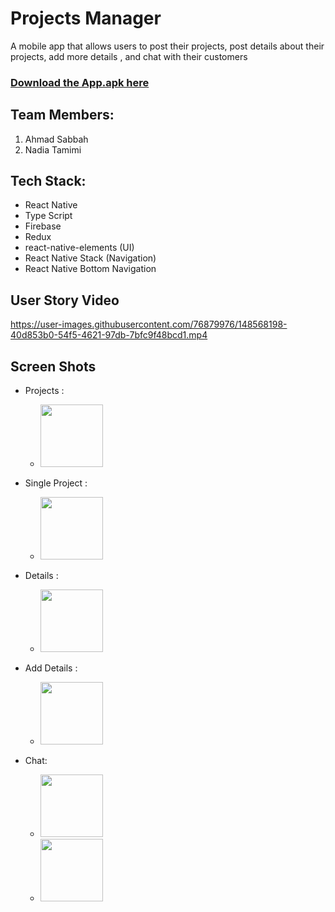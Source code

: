 # Projects Manager
A mobile app that allows users to post their projects, post details about their projects, add more details , and chat with their customers 
### <a href='https://expo.dev/artifacts/3dabcf91-7fc7-4c27-a5cf-007e7a04467f'>Download the App.apk here</a>

## Team Members: 
 1. Ahmad Sabbah
 2. Nadia Tamimi

## Tech Stack: 
* React Native
* Type Script 
* Firebase 
* Redux
* react-native-elements (UI)
* React Native Stack (Navigation)
* React Native Bottom Navigation 

## User Story Video



https://user-images.githubusercontent.com/76879976/148568198-40d853b0-54f5-4621-97db-7bfc9f48bcd1.mp4




## Screen Shots
* Projects :
  * <img src='https://user-images.githubusercontent.com/76879976/148568458-250ef832-8d3c-49c7-8ed9-4acf4675cef7.jpg' width=100/> 
   
* Single Project :
  * <img src='https://user-images.githubusercontent.com/76879976/148568552-5b79dbf4-0b9d-4c30-a9a3-46f6e5e7f217.jpg' width=100/> 
   
* Details :
  * <img src='https://user-images.githubusercontent.com/76879976/148568677-9d34570a-5e9b-4566-9c22-00ef57840795.jpg' width=100/> 
   
* Add Details : 
  * <img src='https://user-images.githubusercontent.com/76879976/148568693-03a25310-79df-4669-8b01-e6a360d50661.jpg' width=100/> 

* Chat: 
  * <img src='https://user-images.githubusercontent.com/76879976/148568723-d6ca5998-2761-444d-a128-ee4394af2ccb.jpg' width=100/> 
  * <img src='https://user-images.githubusercontent.com/76879976/148568741-6441f123-ca46-4294-8973-061f474f6cae.jpg' width=100/>

